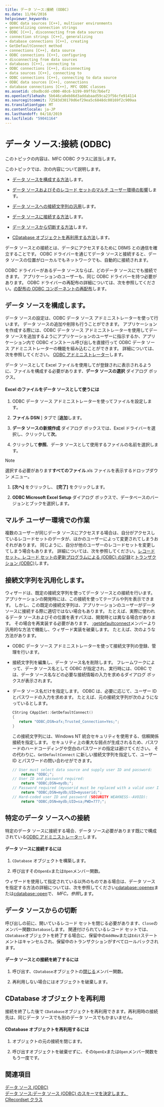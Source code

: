 ```yaml
---
title: データ ソース:接続 (ODBC)
ms.date: 11/04/2016
helpviewer_keywords:
- ODBC data sources [C++], multiuser environments
- generalizing connection strings
- ODBC [C++], disconnecting from data sources
- connection strings [C++], generalizing
- database connections [C++], creating
- GetDefaultConnect method
- connections [C++], data source
- ODBC connections [C++], configuring
- disconnecting from data sources
- databases [C++], connecting to
- ODBC connections [C++], disconnecting
- data sources [C++], connecting to
- ODBC connections [C++], connecting to data source
- ODBC data sources [C++], connections
- database connections [C++], MFC ODBC classes
ms.assetid: c0adbcdd-c000-40c6-b199-09ffdc7b6ef2
ms.openlocfilehash: 5b646ca0eb86d3addabaad59ca23f56cfe914114
ms.sourcegitcommit: 72583d30170d6ef29ea5c6848dc00169f2c909aa
ms.translationtype: MT
ms.contentlocale: ja-JP
ms.lasthandoff: 04/18/2019
ms.locfileid: "59041164"
---
```

# <a name="data-source-managing-connections-odbc"></a>データ ソース:接続 (ODBC)

このトピックの内容は、MFC ODBC クラスに該当します。

このトピックでは、次の内容について説明します。

- [データ ソースを構成する方法](#_core_configuring_a_data_source)します。

- [データ ソースおよびそのレコード セットのマルチ ユーザー環境の影響](#_core_working_in_a_multiuser_environment)します。

- [データ ソースへの接続文字列の汎用](#_core_generalizing_the_connection_string)します。

- [データ ソースに接続する方法](#_core_connecting_to_a_specific_data_source)します。

- [データ ソースから切断する方法](#_core_disconnecting_from_a_data_source)します。

- [CDatabase オブジェクトを再利用する方法](#_core_reusing_a_cdatabase_object)します。

データ ソースとの接続とは、データにアクセスするために DBMS との通信を確立することです。 ODBC ドライバーを通じてデータ ソースと接続すると、データ ソースの位置がローカルでもネットワークでも、自動的に接続されます。

ODBC ドライバーがあるデータ ソースならば、どのデータ ソースにでも接続できます。 アプリケーションのユーザーも、同じ ODBC ドライバーを持つ必要があります。 ODBC ドライバーの再配布の詳細については、次を参照してください。[の配布の ODBC コンポーネントの再配布](../../data/odbc/redistributing-odbc-components-to-your-customers.md)します。

##  <a name="_core_configuring_a_data_source"></a> データ ソースを構成します。

データ ソースの設定は、ODBC データ ソース アドミニストレーターを使って行います。 データ ソースの追加や削除も行うことができます。 アプリケーションを作成する際には、ODBC データ ソース アドミニストレーターを使用してデータ ソースを追加するようにアプリケーションのユーザーに指示するか、アプリケーション内で ODBC インストール呼び出しを直接行って ODBC データ ソース アドミニストレーターの機能を組み込むことができます。 詳細については、次を参照してください。 [ODBC アドミニストレーター](../../data/odbc/odbc-administrator.md)します。

データ ソースとして Excel ファイルを使用してが登録されに表示されるように、ファイルを構成する必要があります、**データ ソースの選択** ダイアログ ボックス。

#### <a name="to-use-an-excel-file-as-a-data-source"></a>Excel のファイルをデータ ソースとして使うには

1. ODBC データ ソース アドミニストレーターを使ってファイルを設定します。

1. **ファイル DSN** ] タブで [**追加**します。

1. **データ ソースの新規作成** ダイアログ ボックスでは、Excel ドライバーを選択し、クリックして**次**。

1. クリックして**参照**、データ ソースとして使用するファイルの名前を選択します。

> [!NOTE]
>  選択する必要があります**すべてのファイル**.xls ファイルを表示するドロップダウン メニュー。

1. **[次へ]** をクリックし、 **[完了]** をクリックします。

1. **ODBC Microsoft Excel Setup**  ダイアログ ボックスで、データベースのバージョンとブックを選択します。

##  <a name="_core_working_in_a_multiuser_environment"></a> マルチ ユーザー環境での作業

複数のユーザーが同じデータ ソースにアクセスする場合は、自分がアクセスしているレコードセットのデータが、ほかのユーザーによって変更されてしまうおそれがあります。 同じように、自分が他のユーザーのレコードセットを変更してしまう場合もあります。 詳細については、次を参照してください。[レコード セット。レコード セットの更新プログラムによる (ODBC) の記録](../../data/odbc/recordset-how-recordsets-update-records-odbc.md)と[トランザクション (ODBC)](../../data/odbc/transaction-odbc.md)します。

##  <a name="_core_generalizing_the_connection_string"></a> 接続文字列を汎用化します。

ウィザードは、既定の接続文字列を使ってデータ ソースとの接続を行います。 アプリケーションの開発時には、この接続を使ってテーブルや列を表示できます。 しかし、この既定の接続文字列は、アプリケーションのユーザーがデータ ソースに接続する際に適切ではない場合もあります。 たとえば、実際に使われるデータ ソースおよびその位置を表すパスは、開発時とは異なる場合があります。 その場合を再実装する必要があります、 [:getdefaultconnect](../../mfc/reference/crecordset-class.md#getdefaultconnect)メンバーより汎用的な方法で機能し、ウィザード実装を破棄します。 たとえば、次のような方法があります。

- ODBC データ ソース アドミニストレーターを使って接続文字列の登録、管理を行います。

- 接続文字列を編集し、データ ソース名を削除します。 フレームワークによって、データ ソース名として ODBC が指定され、実行時には、ODBC では、データ ソース名などの必要な接続情報の入力を求めるダイアログ ボックスが表示されます。

- データ ソース名だけを指定します。 ODBC は、必要に応じて、ユーザー ID とパスワードの入力を求めます。 たとえば、元の接続文字列が次のようになっているとします。

    ```cpp
    CString CApp1Set::GetDefaultConnect()
    {
       return "ODBC;DSN=afx;Trusted_Connection=Yes;";
    }
    ```

   この接続文字列には、Windows NT 統合セキュリティを使用する、信頼関係接続を指定します。 セキュリティ上の重大な弱点が生成されるため、パスワードのハードコーディングや空白のパスワードの指定は避けてください。 その代わりに、`GetDefaultConnect` に新しい接続文字列を指定して、ユーザー ID とパスワードの問い合わせができます。

    ```cpp
    // User must select data source and supply user ID and password:
        return "ODBC;";
    // User ID and password required:
        return "ODBC;DSN=mydb;";
    // Password required (myuserid must be replaced with a valid user ID):
        return "ODBC;DSN=mydb;UID=myuserid;";
    // Hard-coded user ID and password (SECURITY WEAKNESS--AVOID):
        return "ODBC;DSN=mydb;UID=sa;PWD=777;";
    ```

##  <a name="_core_connecting_to_a_specific_data_source"></a> 特定のデータ ソースへの接続

特定のデータ ソースに接続する場合、データ ソース必要があります既にで構成されている[ODBC アドミニストレーター](../../data/odbc/odbc-administrator.md)します。

#### <a name="to-connect-to-a-specific-data-source"></a>データ ソースに接続するには

1. `CDatabase` オブジェクトを構築します。

1. 呼び出すその`OpenEx`または`Open`メンバー関数。

ウィザードを使用して指定されている以外のものである場合は、データ ソースを指定する方法の詳細については、次を参照してください[cdatabase::openex](../../mfc/reference/cdatabase-class.md#openex)または[cdatabase::open](../../mfc/reference/cdatabase-class.md#open)で、 *MFC。参照*します。

##  <a name="_core_disconnecting_from_a_data_source"></a> データ ソースからの切断

呼び出しの前に、開いているレコード セットを閉じる必要があります、`Close`のメンバー関数`CDatabase`します。 関連付けられているレコード セットでは、`CDatabase`オブジェクトを終了する場合に、保留中の`AddNew`または`Edit`ステートメントはキャンセルされ、保留中のトランザクションがすべてロールバックされます。

#### <a name="to-disconnect-from-a-data-source"></a>データ ソースとの接続を終了するには

1. 呼び出す、`CDatabase`オブジェクトの[閉じる](../../mfc/reference/cdatabase-class.md#close)メンバー関数。

1. 再利用しない場合にはオブジェクトを破棄します。

##  <a name="_core_reusing_a_cdatabase_object"></a> CDatabase オブジェクトを再利用

接続を終了した後で `CDatabase`オブジェクトを再利用できます。再利用時の接続先は、同じデータ ソースでも別のデータ ソースでもかまいません。

#### <a name="to-reuse-a-cdatabase-object"></a>CDatabase オブジェクトを再利用するには

1. オブジェクトの元の接続を閉じます。

1. 呼び出すオブジェクトを破棄せずに、その`OpenEx`または`Open`メンバー関数をもう一度です。

## <a name="see-also"></a>関連項目

[データ ソース (ODBC)](../../data/odbc/data-source-odbc.md)<br/>
[データ ソース:データ ソース (ODBC) のスキーマを決定します。](../../data/odbc/data-source-determining-the-schema-of-the-data-source-odbc.md)<br/>
[CRecordset クラス](../../mfc/reference/crecordset-class.md)